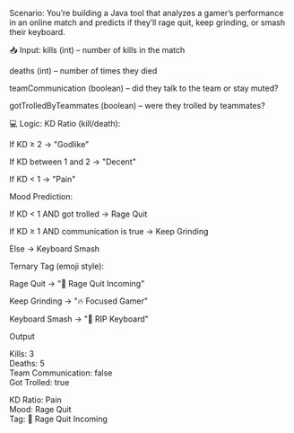 Scenario:
You’re building a Java tool that analyzes a gamer’s performance in an online match and predicts if they’ll rage quit, keep grinding, or smash their keyboard.

📥 Input:
kills (int) – number of kills in the match

deaths (int) – number of times they died

teamCommunication (boolean) – did they talk to the team or stay muted?

gotTrolledByTeammates (boolean) – were they trolled by teammates?

💻 Logic:
KD Ratio (kill/death):

If KD ≥ 2 → "Godlike"

If KD between 1 and 2 → "Decent"

If KD < 1 → "Pain"

Mood Prediction:

If KD < 1 AND got trolled → Rage Quit

If KD ≥ 1 AND communication is true → Keep Grinding

Else → Keyboard Smash

Ternary Tag (emoji style):

Rage Quit → "💢 Rage Quit Incoming"

Keep Grinding → "🔥 Focused Gamer"

Keyboard Smash → "🧨 RIP Keyboard"


Output

Kills: 3  
Deaths: 5  
Team Communication: false  
Got Trolled: true  

KD Ratio: Pain  
Mood: Rage Quit  
Tag: 💢 Rage Quit Incoming  
